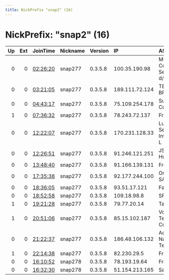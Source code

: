 ```yaml
---
title: NickPrefix "snap2" (16)
---
```


# NickPrefix: "snap2" (16)

|   Up |   Ext | JoinTime                                                                                            | Nickname   | Version   | IP             | AS                                       | CC   |   ORp |   Dirp | OS    | Contact   |   eFamMembers |
|-----:|------:|:----------------------------------------------------------------------------------------------------|:-----------|:----------|:---------------|:-----------------------------------------|:-----|------:|-------:|:------|:----------|--------------:|
|    0 |     0 | [02:26:20](https://metrics.torproject.org/rs.html#details/62330DE14F6219C87161D1C9C398A323A576ECAF) | snap277    | 0.3.5.8   | 100.35.190.98  | MCI Communications Services, Inc. d/b/a  | us   | 42153 |      0 | Linux | None      |             1 |
|    0 |     0 | [03:21:05](https://metrics.torproject.org/rs.html#details/07CD3AC85DA0C85D0696923800598BD492CCF8AF) | snap277    | 0.3.5.8   | 189.111.72.124 | TELEFu00D4NICA BRASIL S.A                | br   | 42877 |      0 | Linux | None      |             1 |
|    0 |     0 | [04:43:17](https://metrics.torproject.org/rs.html#details/E74B51C0C3AD5CB9824626BAFC78D64F00EDE888) | snap277    | 0.3.5.8   | 75.109.254.178 | Suddenlink Communications                | us   | 34035 |      0 | Linux | None      |             1 |
|    1 |     0 | [07:36:32](https://metrics.torproject.org/rs.html#details/59A0F3792123A30FFC817D38C59426FE07089B6A) | snap277    | 0.3.5.8   | 78.243.72.137  | Free SAS                                 | fr   | 44905 |      0 | Linux | None      |             1 |
|    0 |     0 | [12:22:07](https://metrics.torproject.org/rs.html#details/BC3A3D438B20A810066214CA0F151D725685A60F) | snap277    | 0.3.5.8   | 170.231.128.33 | Lunar Serviu00E7os e Informu00E1tica L   | br   | 40035 |      0 | Linux | None      |             1 |
|    0 |     0 | [12:26:51](https://metrics.torproject.org/rs.html#details/88AF0D7DA23C1E52FBAEDDEDB2A00263EC24C774) | snap277    | 0.3.5.8   | 91.246.121.251 | JSC ER-Telecom Holding                   | ru   | 43183 |      0 | Linux | None      |             1 |
|    0 |     0 | [13:48:40](https://metrics.torproject.org/rs.html#details/7057337FEF4734C4061C05DA9F34B5B5526C6878) | snap277    | 0.3.5.8   | 91.166.139.131 | Free SAS                                 | fr   | 45517 |      0 | Linux | None      |             1 |
|    0 |     0 | [17:35:38](https://metrics.torproject.org/rs.html#details/2EBF21C8FFEB3FCDC51546C824FCE7F234E5F7FC) | snap277    | 0.3.5.8   | 92.177.244.100 | Orange Espagne SA                        | es   | 45735 |      0 | Linux | None      |             1 |
|    0 |     0 | [18:36:05](https://metrics.torproject.org/rs.html#details/9C982A1B6AE1380857185316EED7CA9A7A2F995A) | snap277    | 0.3.5.8   | 93.51.17.121   | Fastweb                                  | it   | 40127 |      0 | Linux | None      |             1 |
|    0 |     0 | [18:52:58](https://metrics.torproject.org/rs.html#details/83C99332F227CCB3D6FBFF336E33E214F5BDDC2F) | snap277    | 0.3.5.8   | 109.18.98.8    | SFR SA                                   | fr   | 45633 |      0 | Linux | None      |             1 |
|    1 |     0 | [19:21:28](https://metrics.torproject.org/rs.html#details/5BC02D00799404375DC010100366932818EBE4C9) | snap277    | 0.3.5.8   | 79.77.20.14    | TalkTalk                                 | gb   | 44199 |      0 | Linux | None      |             1 |
|    1 |     0 | [20:51:06](https://metrics.torproject.org/rs.html#details/DEB7842BD26CCD1299A71D9F84E1D3223CB40AC4) | snap277    | 0.3.5.8   | 85.15.102.187  | Vostoktelecom Telephone Company Limited  | ru   | 38329 |      0 | Linux | None      |             1 |
|    0 |     0 | [21:22:37](https://metrics.torproject.org/rs.html#details/96BF0BFB44ED1F0F164275CC65DE8B9774747F6C) | snap277    | 0.3.5.8   | 186.48.106.132 | Administracion Nacional de Telecomunicac | uy   | 43309 |      0 | Linux | None      |             1 |
|    1 |     0 | [22:14:38](https://metrics.torproject.org/rs.html#details/9CCE7F50257C026A08B26C81DC9322DC012858A8) | snap277    | 0.3.5.8   | 82.230.29.5    | Free SAS                                 | fr   | 39117 |      0 | Linux | None      |             1 |
|    0 |     0 | [16:10:52](https://metrics.torproject.org/rs.html#details/39496F27FA04598B5FADB843701E41FED48F7565) | snap278    | 0.3.5.8   | 78.193.19.64   | Free SAS                                 | fr   | 46361 |      0 | Linux | None      |             1 |
|    0 |     0 | [16:32:30](https://metrics.torproject.org/rs.html#details/B7163DE7F72DB63449F09949DF92B96B56DDE81B) | snap278    | 0.3.5.8   | 51.154.213.165 | Salt Mobile SA                           | ch   | 43995 |      0 | Linux | None      |             1 |
